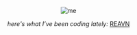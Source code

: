 

<p align="center">
  <img src="https://github.com/user-attachments/assets/8290d465-d1c2-4770-b5f6-c1b133a18b1a" alt="me">
</p>

<p align="center">
  <i>
   here's what I’ve been coding lately:
  </i>
  <a href="https://polyglotparrot.github.io/jump/" target="_blank" rel="noopener noreferrer">REAVN</a>
</p>



























  



